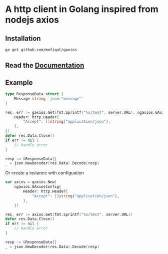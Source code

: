 # A http client in Golang inspired from nodejs axios

## Installation 

```bash
go get github.com/mofiqul/gaxios
```

## Read the [Documentation](https://pkg.go.dev/github.com/mofiqul/gaxios)

## Example 

```go
type ResponseData struct {
	Message string `json:"message"`
}

res, err := gaxios.Get(fmt.Sprintf("%s/test", server.URL), &gaxios.GAxiosConfig{
	Header: http.Header{
		"Accept": []string{"application/json"},
	},
}) 
defer res.Data.Close()
if err != nil {
	// Handle error
}

resp := &ResponseData{}
_ = json.NewDecoder(res.Data).Decode(resp)
```

Or create a instance with configuation 

```go
var axios = gaxios.New( 
	&gaxios.GAxiosConfig{
		Header: http.Header{
			"Accept": []string{"application/json"},
		},
	})

res, err := axios.Get(fmt.Sprintf("%s/test", server.URL))
defer res.Data.Close()
if err != nil {
	// Handle error
}

resp := &ResponseData{}
_ = json.NewDecoder(res.Data).Decode(resp)
```

